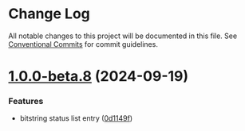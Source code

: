 # Change Log

All notable changes to this project will be documented in this file.
See [Conventional Commits](https://conventionalcommits.org) for commit guidelines.

# [1.0.0-beta.8](https://github.com/uncefact/project-vckit/compare/v1.0.0-beta.2...v1.0.0-beta.8) (2024-09-19)


### Features

* bitstring status list entry  ([0d1149f](https://github.com/uncefact/project-vckit/commit/0d1149f048f8e853bfd6bda4b0c99871ef76d8ed))
